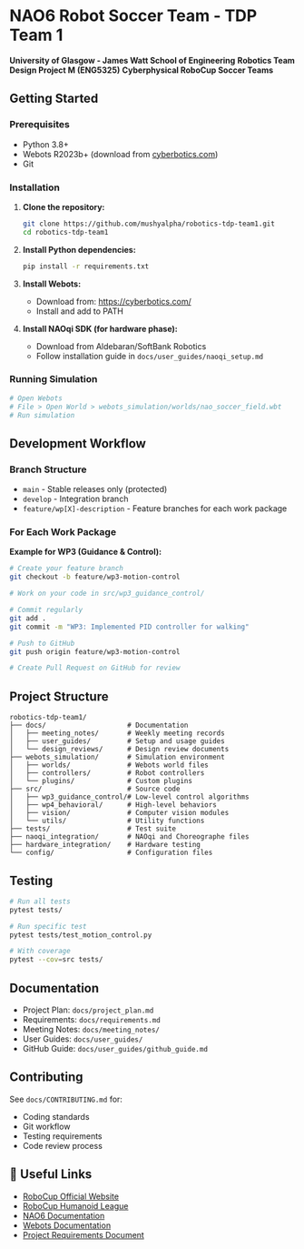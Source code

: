 # NAO6 Robot Soccer Team - TDP Team 1

**University of Glasgow - James Watt School of Engineering**
**Robotics Team Design Project M (ENG5325)**
**Cyberphysical RoboCup Soccer Teams**

## Getting Started

### Prerequisites

- Python 3.8+
- Webots R2023b+ (download from [cyberbotics.com](https://cyberbotics.com/))
- Git

### Installation

1. **Clone the repository:**

   ```bash
   git clone https://github.com/mushyalpha/robotics-tdp-team1.git
   cd robotics-tdp-team1
   ```
2. **Install Python dependencies:**

   ```bash
   pip install -r requirements.txt
   ```
3. **Install Webots:**

   - Download from: https://cyberbotics.com/
   - Install and add to PATH
4. **Install NAOqi SDK (for hardware phase):**

   - Download from Aldebaran/SoftBank Robotics
   - Follow installation guide in `docs/user_guides/naoqi_setup.md`

### Running Simulation

```bash
# Open Webots
# File > Open World > webots_simulation/worlds/nao_soccer_field.wbt
# Run simulation
```

## Development Workflow

### Branch Structure

- `main` - Stable releases only (protected)
- `develop` - Integration branch
- `feature/wp[X]-description` - Feature branches for each work package

### For Each Work Package

**Example for WP3 (Guidance & Control):**

```bash
# Create your feature branch
git checkout -b feature/wp3-motion-control

# Work on your code in src/wp3_guidance_control/

# Commit regularly
git add .
git commit -m "WP3: Implemented PID controller for walking"

# Push to GitHub
git push origin feature/wp3-motion-control

# Create Pull Request on GitHub for review
```

## Project Structure

```
robotics-tdp-team1/
├── docs/                    # Documentation
│   ├── meeting_notes/       # Weekly meeting records
│   ├── user_guides/         # Setup and usage guides
│   └── design_reviews/      # Design review documents
├── webots_simulation/       # Simulation environment
│   ├── worlds/              # Webots world files
│   ├── controllers/         # Robot controllers
│   └── plugins/             # Custom plugins
├── src/                     # Source code
│   ├── wp3_guidance_control/# Low-level control algorithms
│   ├── wp4_behavioral/      # High-level behaviors
│   ├── vision/              # Computer vision modules
│   └── utils/               # Utility functions
├── tests/                   # Test suite
├── naoqi_integration/       # NAOqi and Choreographe files
├── hardware_integration/    # Hardware testing
└── config/                  # Configuration files
```

## Testing

```bash
# Run all tests
pytest tests/

# Run specific test
pytest tests/test_motion_control.py

# With coverage
pytest --cov=src tests/
```

## Documentation

- Project Plan: `docs/project_plan.md`
- Requirements: `docs/requirements.md`
- Meeting Notes: `docs/meeting_notes/`
- User Guides: `docs/user_guides/`
- GitHub Guide: `docs/user_guides/github_guide.md`

## Contributing

See `docs/CONTRIBUTING.md` for:

- Coding standards
- Git workflow
- Testing requirements
- Code review process

## 🔗 Useful Links

- [RoboCup Official Website](https://www.robocup.org/)
- [RoboCup Humanoid League](https://humanoid.robocup.org/)
- [NAO6 Documentation](https://www.softbankrobotics.com/emea/en/nao)
- [Webots Documentation](https://cyberbotics.com/doc/guide/index)
- [Project Requirements Document](docs/requirements.md)
